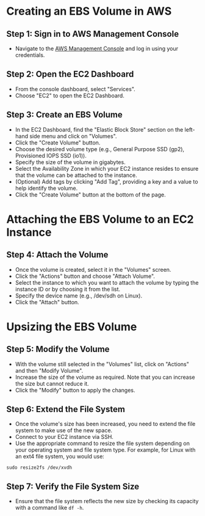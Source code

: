 # Creating an EBS Volume in AWS

## Step 1: Sign in to AWS Management Console
- Navigate to the [AWS Management Console](https://aws.amazon.com/console/) and log in using your credentials.

## Step 2: Open the EC2 Dashboard
- From the console dashboard, select "Services".
- Choose "EC2" to open the EC2 Dashboard.

## Step 3: Create an EBS Volume
- In the EC2 Dashboard, find the "Elastic Block Store" section on the left-hand side menu and click on "Volumes".
- Click the "Create Volume" button.
- Choose the desired volume type (e.g., General Purpose SSD (gp2), Provisioned IOPS SSD (io1)).
- Specify the size of the volume in gigabytes.
- Select the Availability Zone in which your EC2 instance resides to ensure that the volume can be attached to the instance.
- (Optional) Add tags by clicking "Add Tag", providing a key and a value to help identify the volume.
- Click the "Create Volume" button at the bottom of the page.

# Attaching the EBS Volume to an EC2 Instance

## Step 4: Attach the Volume
- Once the volume is created, select it in the "Volumes" screen.
- Click the "Actions" button and choose "Attach Volume".
- Select the instance to which you want to attach the volume by typing the instance ID or by choosing it from the list.
- Specify the device name (e.g., /dev/sdh on Linux).
- Click the "Attach" button.

# Upsizing the EBS Volume

## Step 5: Modify the Volume
- With the volume still selected in the "Volumes" list, click on "Actions" and then "Modify Volume".
- Increase the size of the volume as required. Note that you can increase the size but cannot reduce it.
- Click the "Modify" button to apply the changes.

## Step 6: Extend the File System
- Once the volume's size has been increased, you need to extend the file system to make use of the new space.
- Connect to your EC2 instance via SSH.
- Use the appropriate command to resize the file system depending on your operating system and file system type. For example, for Linux with an ext4 file system, you would use:
```
sudo resize2fs /dev/xvdh
```

## Step 7: Verify the File System Size
- Ensure that the file system reflects the new size by checking its capacity with a command like `df -h`.
